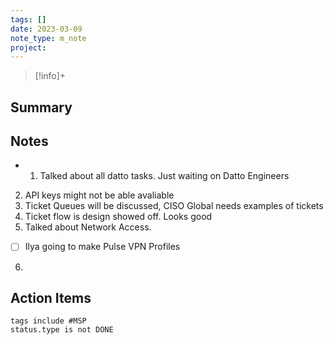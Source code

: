 ```yaml
---
tags: []
date: 2023-03-09
note_type: m_note
project:
---
```


> [!info]+
>


## Summary


## Notes
* 1. Talked about all datto tasks. Just waiting on Datto Engineers
2. API keys might not be able avaliable
3. Ticket Queues will be discussed, CISO Global needs examples of tickets
4. Ticket flow is design showed off. Looks good
5. Talked about Network Access. 
- [ ] Ilya going to make Pulse VPN Profiles
6. 


## Action Items

```tasks
tags include #MSP 
status.type is not DONE
```


